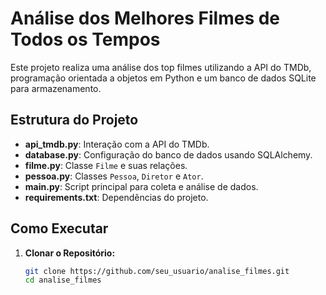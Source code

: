 # Análise dos Melhores Filmes de Todos os Tempos

Este projeto realiza uma análise dos top filmes utilizando a API do TMDb, programação orientada a objetos em Python e um banco de dados SQLite para armazenamento.

## Estrutura do Projeto

- **api_tmdb.py**: Interação com a API do TMDb.
- **database.py**: Configuração do banco de dados usando SQLAlchemy.
- **filme.py**: Classe `Filme` e suas relações.
- **pessoa.py**: Classes `Pessoa`, `Diretor` e `Ator`.
- **main.py**: Script principal para coleta e análise de dados.
- **requirements.txt**: Dependências do projeto.

## Como Executar

1. **Clonar o Repositório:**

   ```bash
   git clone https://github.com/seu_usuario/analise_filmes.git
   cd analise_filmes
